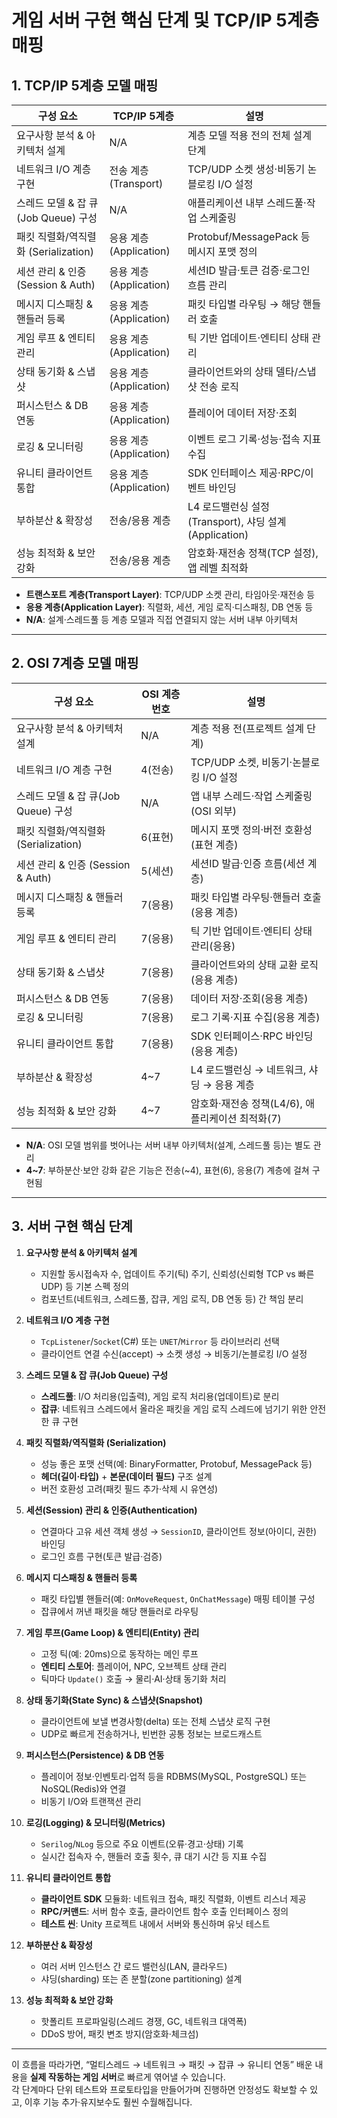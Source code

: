 # 게임 서버 구현 핵심 단계 및 TCP/IP 5계층 매핑

## 1. TCP/IP 5계층 모델 매핑

| 구성 요소                                 | TCP/IP 5계층           | 설명                                         |
|-------------------------------------------|------------------------|----------------------------------------------|
| 요구사항 분석 & 아키텍처 설계             | N/A                    | 계층 모델 적용 전의 전체 설계 단계           |
| 네트워크 I/O 계층 구현                    | 전송 계층 (Transport)  | TCP/UDP 소켓 생성·비동기 논블로킹 I/O 설정   |
| 스레드 모델 & 잡 큐(Job Queue) 구성      | N/A                    | 애플리케이션 내부 스레드풀·작업 스케줄링      |
| 패킷 직렬화/역직렬화 (Serialization)      | 응용 계층 (Application) | Protobuf/MessagePack 등 메시지 포맷 정의     |
| 세션 관리 & 인증 (Session & Auth)        | 응용 계층 (Application) | 세션ID 발급·토큰 검증·로그인 흐름 관리       |
| 메시지 디스패칭 & 핸들러 등록            | 응용 계층 (Application) | 패킷 타입별 라우팅 → 해당 핸들러 호출        |
| 게임 루프 & 엔티티 관리                   | 응용 계층 (Application) | 틱 기반 업데이트·엔티티 상태 관리            |
| 상태 동기화 & 스냅샷                      | 응용 계층 (Application) | 클라이언트와의 상태 델타/스냅샷 전송 로직     |
| 퍼시스턴스 & DB 연동                     | 응용 계층 (Application) | 플레이어 데이터 저장·조회                    |
| 로깅 & 모니터링                           | 응용 계층 (Application) | 이벤트 로그 기록·성능·접속 지표 수집         |
| 유니티 클라이언트 통합                    | 응용 계층 (Application) | SDK 인터페이스 제공·RPC/이벤트 바인딩        |
| 부하분산 & 확장성                         | 전송/응용 계층         | L4 로드밸런싱 설정(Transport), 샤딩 설계(Application) |
| 성능 최적화 & 보안 강화                   | 전송/응용 계층         | 암호화·재전송 정책(TCP 설정), 앱 레벨 최적화 |

* **트랜스포트 계층(Transport Layer)**: TCP/UDP 소켓 관리, 타임아웃·재전송 등  
* **응용 계층(Application Layer)**: 직렬화, 세션, 게임 로직·디스패칭, DB 연동 등  
* **N/A**: 설계·스레드풀 등 계층 모델과 직접 연결되지 않는 서버 내부 아키텍처  

---

## 2. OSI 7계층 모델 매핑

| 구성 요소                                 | OSI 계층 번호 | 설명                                         |
|-------------------------------------------|--------------|----------------------------------------------|
| 요구사항 분석 & 아키텍처 설계             | N/A          | 계층 적용 전(프로젝트 설계 단계)            |
| 네트워크 I/O 계층 구현                    | 4(전송)     | TCP/UDP 소켓, 비동기·논블로킹 I/O 설정       |
| 스레드 모델 & 잡 큐(Job Queue) 구성      | N/A          | 앱 내부 스레드·작업 스케줄링(OSI 외부)      |
| 패킷 직렬화/역직렬화 (Serialization)      | 6(표현)     | 메시지 포맷 정의·버전 호환성(표현 계층)      |
| 세션 관리 & 인증 (Session & Auth)        | 5(세션)      | 세션ID 발급·인증 흐름(세션 계층)            |
| 메시지 디스패칭 & 핸들러 등록            | 7(응용)       | 패킷 타입별 라우팅·핸들러 호출(응용 계층)   |
| 게임 루프 & 엔티티 관리                   | 7(응용)      | 틱 기반 업데이트·엔티티 상태 관리(응용)     |
| 상태 동기화 & 스냅샷                      | 7(응용)      | 클라이언트와의 상태 교환 로직(응용 계층)    |
| 퍼시스턴스 & DB 연동                     | 7(응용)       | 데이터 저장·조회(응용 계층)                |
| 로깅 & 모니터링                           | 7(응용)      | 로그 기록·지표 수집(응용 계층)             |
| 유니티 클라이언트 통합                    | 7(응용)       | SDK 인터페이스·RPC 바인딩(응용 계층)       |
| 부하분산 & 확장성                         | 4~7          | L4 로드밸런싱 → 네트워크, 샤딩 → 응용 계층 |
| 성능 최적화 & 보안 강화                   | 4~7          | 암호화·재전송 정책(L4/6), 애플리케이션 최적화(7) |

* **N/A**: OSI 모델 범위를 벗어나는 서버 내부 아키텍처(설계, 스레드풀 등)는 별도 관리  
* **4~7**: 부하분산·보안 강화 같은 기능은 전송(~4), 표현(6), 응용(7) 계층에 걸쳐 구현됨  

---


## 3. 서버 구현 핵심 단계

1. **요구사항 분석 & 아키텍처 설계**  
   - 지원할 동시접속자 수, 업데이트 주기(틱) 주기, 신뢰성(신뢰형 TCP vs 빠른 UDP) 등 기본 스펙 정의  
   - 컴포넌트(네트워크, 스레드풀, 잡큐, 게임 로직, DB 연동 등) 간 책임 분리  

2. **네트워크 I/O 계층 구현**  
   - `TcpListener`/`Socket`(C#) 또는 `UNET`/`Mirror` 등 라이브러리 선택  
   - 클라이언트 연결 수신(accept) → 소켓 생성 → 비동기/논블로킹 I/O 설정  

3. **스레드 모델 & 잡 큐(Job Queue) 구성**  
   - **스레드풀**: I/O 처리용(입출력), 게임 로직 처리용(업데이트)로 분리  
   - **잡큐**: 네트워크 스레드에서 올라온 패킷을 게임 로직 스레드에 넘기기 위한 안전한 큐 구현  

4. **패킷 직렬화/역직렬화 (Serialization)**  
   - 성능 좋은 포맷 선택(예: BinaryFormatter, Protobuf, MessagePack 등)  
   - **헤더(길이·타입)** + **본문(데이터 필드)** 구조 설계  
   - 버전 호환성 고려(패킷 필드 추가·삭제 시 유연성)  

5. **세션(Session) 관리 & 인증(Authentication)**  
   - 연결마다 고유 세션 객체 생성 → `SessionID`, 클라이언트 정보(아이디, 권한) 바인딩  
   - 로그인 흐름 구현(토큰 발급·검증)  

6. **메시지 디스패칭 & 핸들러 등록**  
   - 패킷 타입별 핸들러(예: `OnMoveRequest`, `OnChatMessage`) 매핑 테이블 구성  
   - 잡큐에서 꺼낸 패킷을 해당 핸들러로 라우팅  

7. **게임 루프(Game Loop) & 엔티티(Entity) 관리**  
   - 고정 틱(예: 20ms)으로 동작하는 메인 루프  
   - **엔티티 스토어**: 플레이어, NPC, 오브젝트 상태 관리  
   - 틱마다 `Update()` 호출 → 물리·AI·상태 동기화 처리  

8. **상태 동기화(State Sync) & 스냅샷(Snapshot)**  
   - 클라이언트에 보낼 변경사항(delta) 또는 전체 스냅샷 로직 구현  
   - UDP로 빠르게 전송하거나, 빈번한 공통 정보는 브로드캐스트  

9. **퍼시스턴스(Persistence) & DB 연동**  
   - 플레이어 정보·인벤토리·업적 등을 RDBMS(MySQL, PostgreSQL) 또는 NoSQL(Redis)와 연결  
   - 비동기 I/O와 트랜잭션 관리  

10. **로깅(Logging) & 모니터링(Metrics)**  
    - `Serilog`/`NLog` 등으로 주요 이벤트(오류·경고·상태) 기록  
    - 실시간 접속자 수, 핸들러 호출 횟수, 큐 대기 시간 등 지표 수집  

11. **유니티 클라이언트 통합**  
    - **클라이언트 SDK** 모듈화: 네트워크 접속, 패킷 직렬화, 이벤트 리스너 제공  
    - **RPC/커맨드**: 서버 함수 호출, 클라이언트 함수 호출 인터페이스 정의  
    - **테스트 씬**: Unity 프로젝트 내에서 서버와 통신하며 유닛 테스트  

12. **부하분산 & 확장성**  
    - 여러 서버 인스턴스 간 로드 밸런싱(LAN, 클라우드)  
    - 샤딩(sharding) 또는 존 분할(zone partitioning) 설계  

13. **성능 최적화 & 보안 강화**  
    - 핫폴리트 프로파일링(스레드 경쟁, GC, 네트워크 대역폭)  
    - DDoS 방어, 패킷 변조 방지(암호화·체크섬)  

---

이 흐름을 따라가면, “멀티스레드 → 네트워크 → 패킷 → 잡큐 → 유니티 연동” 배운 내용을 **실제 작동하는 게임 서버**로 빠르게 엮어낼 수 있습니다.  
각 단계마다 단위 테스트와 프로토타입을 만들어가며 진행하면 안정성도 확보할 수 있고, 이후 기능 추가·유지보수도 훨씬 수월해집니다.
